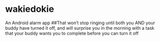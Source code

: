 # wakiedokie
An Android alarm app
##That won’t stop ringing until both you AND your buddy have turned it off, and will surprise you in the morning with a task that your buddy wants you to complete before you can turn it off
